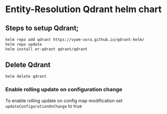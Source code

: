 # Entity-Resolution Qdrant helm chart


## Steps to setup Qdrant;


```bash
helm repo add qdrant https://vyom-vora.github.io/qdrant-helm/
helm repo update
helm install er-qdrant qdrant/qdrant
```
## Delete Qdrant
```bash
helm delete qdrant
```


### Enable rolling update on configuration change

To enable rolling update on config map modification set `updateConfigurationOnChange` to true
